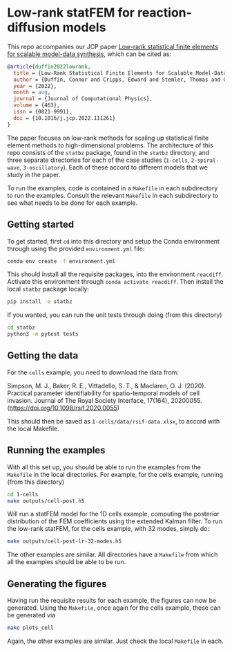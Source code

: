 # Low-rank statFEM for reaction-diffusion models

This repo accompanies our JCP paper [Low-rank statistical finite elements for scalable model-data synthesis](https://doi.org/10.1016/j.jcp.2022.111261), which can be cited as:
```bibtex
@article{duffin2022lowrank,
  title = {Low-Rank Statistical Finite Elements for Scalable Model-Data Synthesis},
  author = {Duffin, Connor and Cripps, Edward and Stemler, Thomas and Girolami, Mark},
  year = {2022},
  month = aug,
  journal = {Journal of Computational Physics},
  volume = {463},
  issn = {0021-9991},
  doi = {10.1016/j.jcp.2022.111261}
}
```

The paper focuses on low-rank methods for scaling up
statistical finite element methods to high-dimensional problems.
The architecture of this repo consists of the `statbz` package, found in the
`statbz` directory, and three separate directories for each of the case studies
(`1-cells`, `2-spiral-wave`, `3-oscillatory`). Each of these accord to different
models that we study in the paper.

To run the examples, code is contained in a `Makefile` in each subdirectory to
run the examples. Consult the relevant `Makefile` in each subdirectory to see
what needs to be done for each example.

## Getting started

To get started, first `cd` into this directory and setup the Conda environment
through using the provided `environment.yml` file:

```bash
conda env create -f environment.yml
```

This should install all the requisite packages, into the environment `reacdiff`.
Activate this environment through `conda activate reacdiff`. Then install the
local `statbz` package locally:

```bash
pip install -e statbz
```

If you wanted, you can run the unit tests through doing (from this directory)

```bash
cd statbz
python3 -m pytest tests
```

## Getting the data

For the `cells` example, you need to download the data from:

Simpson, M. J., Baker, R. E., Vittadello, S. T., & Maclaren, O. J. (2020).
Practical parameter identifiability for spatio-temporal models of cell invasion.
Journal of The Royal Society Interface, 17(164), 20200055.
(https://doi.org/10.1098/rsif.2020.0055)

This should then be saved as `1-cells/data/rsif-data.xlsx`, to accord with the
local Makefile.


## Running the examples

With all this set up, you should be able to run the examples from the `Makefile`
in the local directories. For example, for the cells example, running (from this directory)

```bash
cd 1-cells
make outputs/cell-post.h5
```

Will run a statFEM model for the 1D cells example, computing the posterior
distribution of the FEM coefficients using the extended Kalman filter. To run
the low-rank statFEM, for the cells example, with 32 modes, simply do:

```bash
make outputs/cell-post-lr-32-modes.h5
```

The other examples are similar. All directories have a `Makefile` from which all
the examples should be able to be run.

## Generating the figures

Having run the requisite results for each example, the figures can now be
generated. Using the `Makefile`, once again for the cells example, these can be
generated via

```bash
make plots_cell
```

Again, the other examples are similar. Just check the local `Makefile` in each.
